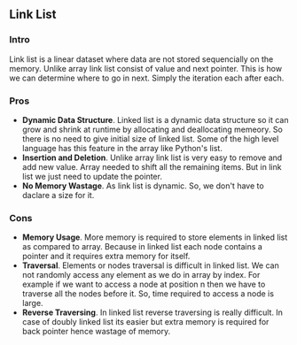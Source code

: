 ## Link List

### Intro
Link list is a linear dataset where data are not stored sequencially on the memory. Unlike array link list consist of value and next pointer. This is how we can determine where to go in next. Simply the iteration each after each.

### Pros
* **Dynamic Data Structure**. Linked list is a dynamic data structure so it can grow and shrink at runtime by allocating and deallocating memeory. So there is no need to give initial size of linked list. Some of the high level language has this feature in the array like Python's list.
* **Insertion and Deletion**. Unlike array link list is very easy to remove and add new value. Array needed to shift all the remaining items. But in link list we just need to update the pointer.
* **No Memory Wastage**. As link list is dynamic. So, we don't have to daclare a size for it.

### Cons
* **Memory Usage**. More memory is required to store elements in linked list as compared to array. Because in linked list each node contains a pointer and it requires extra memory for itself.
* **Traversal**. Elements or nodes traversal is difficult in linked list. We can not randomly access any element as we do in array by index. For example if we want to access a node at position n then we have to traverse all the nodes before it. So, time required to access a node is large.
* **Reverse Traversing**. In linked list reverse traversing is really difficult. In case of doubly linked list its easier but extra memory is required for back pointer hence wastage of memory.

